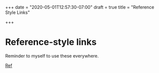 +++
date = "2020-05-01T12:57:30-07:00"
draft = true
title = "Reference Style Links"

+++

# Reference-style links

Reminder to myself to use these everywhere.

[Ref][1]

[1]: https://www.markdownguide.org/basic-syntax#reference-style-links
